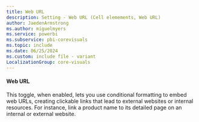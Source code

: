 ```yaml
---
title: Web URL
description: Setting - Web URL (Cell elemements, Web URL)
author: JaedenArmstrong
ms.author: miguelmyers
ms.service: powerbi
ms.subservice: pbi-corevisuals
ms.topic: include
ms.date: 06/25/2024
ms.custom: include file - variant
LocalizationGroup: core-visuals
---
```

#### Web URL

This toggle, when enabled, lets you use conditional formatting to embed web URLs, creating clickable links that lead to external websites or internal resources. For instance, link a product name to its detailed page on an internal or external website.
